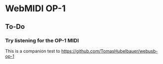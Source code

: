 # WebMIDI OP-1

## To-Do

### Try listening for the OP-1 MIDI

This is a companion test to https://github.com/TomasHubelbauer/webusb-op-1
